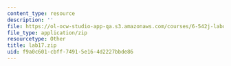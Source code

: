 ```yaml
---
content_type: resource
description: ''
file: https://ol-ocw-studio-app-qa.s3.amazonaws.com/courses/6-542j-laboratory-on-the-physiology-acoustics-and-perception-of-speech-fall-2005/f9a0c601cbff74915e164d2227bbde86_lab17.zip
file_type: application/zip
resourcetype: Other
title: lab17.zip
uid: f9a0c601-cbff-7491-5e16-4d2227bbde86
---
```

